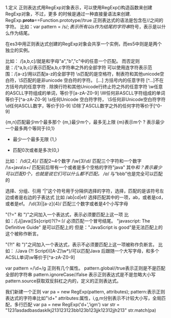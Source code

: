 1.定义
  正则表达式用RegExp对象表示，可以使用RegExp()构造函数来创建RegExp对象，不过，更多
  的时候是通过一种直接量语法来创建.
  RegExp.__proto__==Function.prototype//true
  正则表达式的语法是包含在//之间的字符。
  比如：var pattern = /s$/;表示所有以s作为结尾的字符串$符号，表示是以什么作为结尾。

  在es3中用正则表达式创建的RegExp对象会共享一个实例，而es5中则是是两个独立的实例。


  比如：
  /[a,b,c]/就是和字母"a","b","c"中的任意一个匹配。
  而否定则是：/[^a,b,c]/表示匹配a,b,c字符串之外的全部字符
  可以使用连字符表示范围：/[a-z]/用以匹配a-z的全部字符
  \s匹配的是空格符，制表符和其他unicode空白符，\S匹配的是非unicode 空白符的字符。
  [...] 方括号内的任意字符
  [^...]不在方括号内的任意字符
  . 除换行符和其他Unicode行终止符之外的任意字符
  \w任意的ASCLL字符组成的单词，等价于[a-zA-Z0-9]
  \W任何非ASCLL字符组成的单词等价于[^a-zA-Z0-9]
  \s任何Unicode 空白符字符，
  \S任何非Unicode空白符字符
  \d任何ASCLL数字，等价于[0-9]
  \D除了ASCLL数字之外的任何字符等价于[^0-9]


  {m,n}匹配最少m个最多那个
  {m,}最少m个，最多无上限
  {m}表示m个
  ? 表示最少一个最多两个等同于{0,1}
  + 最少一个最多无限 {1,}
  * 匹配0次或者是多次{0,}

  比如：
  /\d{2,4}/ 匹配2~4个数字
  /\w{3}\d/ 匹配三个字符和一个数字
  /\s+java\s+/ 匹配前后带有一个或者是多个空格的字符"java"
  其中*和？表示最少可以匹配0个，也就是说它们可以什么都不匹配。
  /a*/ 与“bbb”也是完全可以匹配的


选择、分组、引用
  “|”这个符号用于分隔供选择的字符，选择，匹配的是该符号左边或者是右边的子表达式
  比如 /ab|cd|ef/ 选择匹配其中的一项，ab，或者是cd，或者是ef。
  /\d{3}|[a-z]{4}/ 匹配三个数字或者是4个小写字母


"(?=" 和 ")"之间加入一个表达式，表示必须要匹配上这一项
比如：/[Jj]ava([Ss]cript)?(?=\:)/  必须匹配一个冒号结尾。
"javascript: The Definitive Guide" 是可以匹配上的
但是："JavaScript is good"是无法匹配上的
这个被称作断言。

"(?!" 和 ")"之间加入一个表达式，表示不必须要匹配上这一项被称作负断言。
  比如：
  /Java (?! Script)([A-Z]\w*)/可以匹配Java 后跟随一个大写字母，和多个
  ACSLL单词\w等价于[^a-zA-Z0-9]








  var pattern =/\d+/g
  正则有几个属性。
  pattern.global//true表示正则是不是匹配全部的字符串
  pattern.ignoreCase//false 表示正则表达式是不是忽略大小写
  pattern.source获取双反斜杠之内的，定义的正则表达式。


  我们新建一个正则
  var pa = new RegExp(pattern, attributes);
  pattern:表示正则表达式的字符串比如"\d+"
  attributes:属性，i,g,m分别表示不计较大小写，全局匹配，多行匹配
  var pa = new RegExp('d+','igm')
  var str = "1231asdadbasdasklkj213123123bb123b123jjk12312jjh213"
  str.match(pa)
